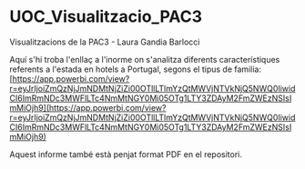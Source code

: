# UOC_Visualitzacio_PAC3

Visualitzacions de la PAC3 - Laura Gandia Barlocci

Aquí s'hi troba l'enllaç a l'inorme on s'analitza diferents característiques referents a l'estada en hotels a Portugal, segons el tipus de familia:
[https://app.powerbi.com/view?r=eyJrIjoiZmQzNjJmNDMtNjZiZi00OTllLTlmYzQtMWVjNTVkNjQ5NWQ0IiwidCI6ImRmNDc3MWFlLTc4NmMtNGY0Mi05OTg1LTY3ZDAyM2FmZWEzNSIsImMiOjh9](https://app.powerbi.com/view?r=eyJrIjoiZmQzNjJmNDMtNjZiZi00OTllLTlmYzQtMWVjNTVkNjQ5NWQ0IiwidCI6ImRmNDc3MWFlLTc4NmMtNGY0Mi05OTg1LTY3ZDAyM2FmZWEzNSIsImMiOjh9)

Aquest informe també està penjat format PDF en el repositori.
